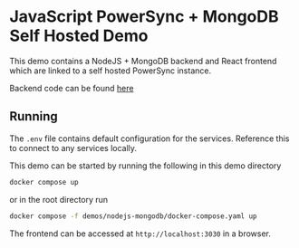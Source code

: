 # JavaScript PowerSync + MongoDB Self Hosted Demo

This demo contains a NodeJS + MongoDB backend and React frontend which are linked to a self hosted PowerSync instance.

Backend code can be found [here](https://github.com/powersync-ja/powersync-nodejs-backend-todolist-demo)

## Running

The `.env` file contains default configuration for the services. Reference this to connect to any services locally.

This demo can be started by running the following in this demo directory

```bash
docker compose up
```

or in the root directory run

```bash
docker compose -f demos/nodejs-mongodb/docker-compose.yaml up
```

The frontend can be accessed at `http://localhost:3030` in a browser.
